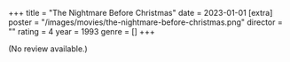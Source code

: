+++
title = "The Nightmare Before Christmas"
date = 2023-01-01
[extra]
poster = "/images/movies/the-nightmare-before-christmas.png"
director = ""
rating = 4
year = 1993
genre = []
+++

(No review available.)
